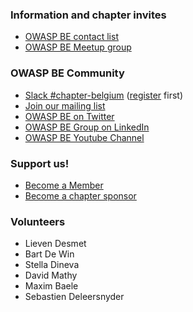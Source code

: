 ### Information and chapter invites
* [OWASP BE contact list](http://eepurl.com/iFZtb)
* [OWASP BE Meetup group](https://www.meetup.com/belgium-owasp-meetup-group/)


### OWASP BE Community
* [Slack #chapter-belgium](https://owasp.slack.com/messages/chapter-belgium/) ([register](https://owasp.org/slack/invite) first)
* [Join our mailing list](https://groups.google.com/a/owasp.org/forum/#!forum/belgium-chapter)
* [OWASP BE on Twitter](https://twitter.com/owasp_be)
* [OWASP BE Group on LinkedIn](https://www.linkedin.com/groups/37865/)
* [OWASP BE Youtube Channel](https://www.youtube.com/channel/UCse6RTiGd7oxJW4i_-TkZgA)

### Support us!
* [Become a Member](https://www.owasp.org/index.php/Membership)
* [Become a chapter sponsor](https://www.owasp.org/index.php/Local_Chapter_Supporter)

### Volunteers
* Lieven Desmet
* Bart De Win
* Stella Dineva
* David Mathy
* Maxim Baele
* Sebastien Deleersnyder